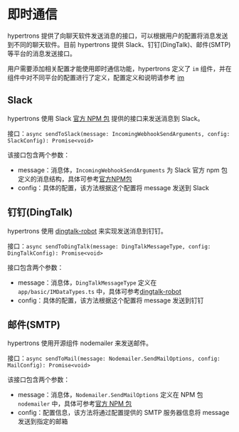 # 即时通信

hypertrons 提供了向聊天软件发送消息的接口，可以根据用户的配置将消息发送到不同的聊天软件。目前 hypertrons 提供 Slack、钉钉(DingTalk)、邮件(SMTP) 等平台的消息发送接口。

用户需要添加相关配置才能使用即时通信功能，hypertrons 定义了 `im` 组件，并在组件中对不同平台的配置进行了定义，配置定义和说明请参考 [im](/zh-cn/component/im.md)

## Slack

hypertrons 使用 Slack [官方 NPM 包](https://www.npmjs.com/package/slack) 提供的接口来发送消息到 Slack。

接口：`async sendToSlack(message: IncomingWebhookSendArguments, config: SlackConfig): Promise<void>`

该接口包含两个参数：

- message：消息体，`IncomingWebhookSendArguments` 为 Slack 官方 npm 包定义的消息结构，具体可参考[官方NPM包](https://www.npmjs.com/package/slack)
- config：具体的配置，该方法根据这个配置将 message 发送到 Slack

## 钉钉(DingTalk)

hypertrons 使用 [dingtalk-robot](https://github.com/x-cold/dingtalk-robot) 来实现发送消息到钉钉。

接口：`async sendToDingTalk(message: DingTalkMessageType, config: DingTalkConfig): Promise<void>`

接口包含两个参数：

- message：消息体，`DingTalkMessageType` 定义在 `app/basic/IMDataTypes.ts` 中，具体可参考[dingtalk-robot](https://github.com/x-cold/dingtalk-robot)
- config：具体的配置，该方法根据这个配置将 message 发送到钉钉

## 邮件(SMTP)

hypertrons 使用开源组件 nodemailer 来发送邮件。

接口：`async sendToMail(message: Nodemailer.SendMailOptions, config: MailConfig): Promise<void>`

该接口包含两个参数：

- message：消息体，`Nodemailer.SendMailOptions` 定义在 NPM 包 `nodemailer` 中，具体可参考[官方 NPM 包](https://www.npmjs.com/package/nodemailer)
- config：配置信息，该方法将通过配置提供的 SMTP 服务器信息将 message 发送到指定的邮箱
